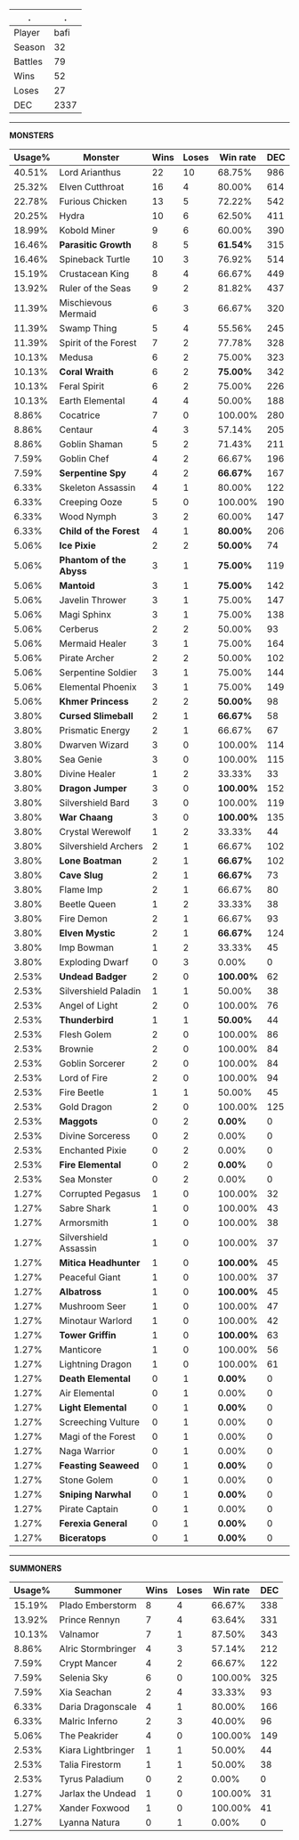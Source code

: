 .|.
|-|-
Player|bafi
Season|32
Battles|79
Wins|52
Loses|27
DEC|2337

---
**MONSTERS**

Usage%|Monster|Wins|Loses|Win rate|DEC|
-|-|-|-|-|-|
40.51%|Lord Arianthus|22|10|68.75%|986|
25.32%|Elven Cutthroat|16|4|80.00%|614|
22.78%|Furious Chicken|13|5|72.22%|542|
20.25%|Hydra|10|6|62.50%|411|
18.99%|Kobold Miner|9|6|60.00%|390|
16.46%|**Parasitic Growth**|8|5|**61.54%**|315|
16.46%|Spineback Turtle|10|3|76.92%|514|
15.19%|Crustacean King|8|4|66.67%|449|
13.92%|Ruler of the Seas|9|2|81.82%|437|
11.39%|Mischievous Mermaid|6|3|66.67%|320|
11.39%|Swamp Thing|5|4|55.56%|245|
11.39%|Spirit of the Forest|7|2|77.78%|328|
10.13%|Medusa|6|2|75.00%|323|
10.13%|**Coral Wraith**|6|2|**75.00%**|342|
10.13%|Feral Spirit|6|2|75.00%|226|
10.13%|Earth Elemental|4|4|50.00%|188|
8.86%|Cocatrice|7|0|100.00%|280|
8.86%|Centaur|4|3|57.14%|205|
8.86%|Goblin Shaman|5|2|71.43%|211|
7.59%|Goblin Chef|4|2|66.67%|196|
7.59%|**Serpentine Spy**|4|2|**66.67%**|167|
6.33%|Skeleton Assassin|4|1|80.00%|122|
6.33%|Creeping Ooze|5|0|100.00%|190|
6.33%|Wood Nymph|3|2|60.00%|147|
6.33%|**Child of the Forest**|4|1|**80.00%**|206|
5.06%|**Ice Pixie**|2|2|**50.00%**|74|
5.06%|**Phantom of the Abyss**|3|1|**75.00%**|119|
5.06%|**Mantoid**|3|1|**75.00%**|142|
5.06%|Javelin Thrower|3|1|75.00%|147|
5.06%|Magi Sphinx|3|1|75.00%|138|
5.06%|Cerberus|2|2|50.00%|93|
5.06%|Mermaid Healer|3|1|75.00%|164|
5.06%|Pirate Archer|2|2|50.00%|102|
5.06%|Serpentine Soldier|3|1|75.00%|144|
5.06%|Elemental Phoenix|3|1|75.00%|149|
5.06%|**Khmer Princess**|2|2|**50.00%**|98|
3.80%|**Cursed Slimeball**|2|1|**66.67%**|58|
3.80%|Prismatic Energy|2|1|66.67%|67|
3.80%|Dwarven Wizard|3|0|100.00%|114|
3.80%|Sea Genie|3|0|100.00%|115|
3.80%|Divine Healer|1|2|33.33%|33|
3.80%|**Dragon Jumper**|3|0|**100.00%**|152|
3.80%|Silvershield Bard|3|0|100.00%|119|
3.80%|**War Chaang**|3|0|**100.00%**|135|
3.80%|Crystal Werewolf|1|2|33.33%|44|
3.80%|Silvershield Archers|2|1|66.67%|102|
3.80%|**Lone Boatman**|2|1|**66.67%**|102|
3.80%|**Cave Slug**|2|1|**66.67%**|73|
3.80%|Flame Imp|2|1|66.67%|80|
3.80%|Beetle Queen|1|2|33.33%|38|
3.80%|Fire Demon|2|1|66.67%|93|
3.80%|**Elven Mystic**|2|1|**66.67%**|124|
3.80%|Imp Bowman|1|2|33.33%|45|
3.80%|Exploding Dwarf|0|3|0.00%|0|
2.53%|**Undead Badger**|2|0|**100.00%**|62|
2.53%|Silvershield Paladin|1|1|50.00%|38|
2.53%|Angel of Light|2|0|100.00%|76|
2.53%|**Thunderbird**|1|1|**50.00%**|44|
2.53%|Flesh Golem|2|0|100.00%|86|
2.53%|Brownie|2|0|100.00%|84|
2.53%|Goblin Sorcerer|2|0|100.00%|84|
2.53%|Lord of Fire|2|0|100.00%|94|
2.53%|Fire Beetle|1|1|50.00%|45|
2.53%|Gold Dragon|2|0|100.00%|125|
2.53%|**Maggots**|0|2|**0.00%**|0|
2.53%|Divine Sorceress|0|2|0.00%|0|
2.53%|Enchanted Pixie|0|2|0.00%|0|
2.53%|**Fire Elemental**|0|2|**0.00%**|0|
2.53%|Sea Monster|0|2|0.00%|0|
1.27%|Corrupted Pegasus|1|0|100.00%|32|
1.27%|Sabre Shark|1|0|100.00%|43|
1.27%|Armorsmith|1|0|100.00%|38|
1.27%|Silvershield Assassin|1|0|100.00%|37|
1.27%|**Mitica Headhunter**|1|0|**100.00%**|45|
1.27%|Peaceful Giant|1|0|100.00%|37|
1.27%|**Albatross**|1|0|**100.00%**|45|
1.27%|Mushroom Seer|1|0|100.00%|47|
1.27%|Minotaur Warlord|1|0|100.00%|42|
1.27%|**Tower Griffin**|1|0|**100.00%**|63|
1.27%|Manticore|1|0|100.00%|56|
1.27%|Lightning Dragon|1|0|100.00%|61|
1.27%|**Death Elemental**|0|1|**0.00%**|0|
1.27%|Air Elemental|0|1|0.00%|0|
1.27%|**Light Elemental**|0|1|**0.00%**|0|
1.27%|Screeching Vulture|0|1|0.00%|0|
1.27%|Magi of the Forest|0|1|0.00%|0|
1.27%|Naga Warrior|0|1|0.00%|0|
1.27%|**Feasting Seaweed**|0|1|**0.00%**|0|
1.27%|Stone Golem|0|1|0.00%|0|
1.27%|**Sniping Narwhal**|0|1|**0.00%**|0|
1.27%|Pirate Captain|0|1|0.00%|0|
1.27%|**Ferexia General**|0|1|**0.00%**|0|
1.27%|**Biceratops**|0|1|**0.00%**|0|

---
**SUMMONERS**

Usage%|Summoner|Wins|Loses|Win rate|DEC|
-|-|-|-|-|-|
15.19%|Plado Emberstorm|8|4|66.67%|338|
13.92%|Prince Rennyn|7|4|63.64%|331|
10.13%|Valnamor|7|1|87.50%|343|
8.86%|Alric Stormbringer|4|3|57.14%|212|
7.59%|Crypt Mancer|4|2|66.67%|122|
7.59%|Selenia Sky|6|0|100.00%|325|
7.59%|Xia Seachan|2|4|33.33%|93|
6.33%|Daria Dragonscale|4|1|80.00%|166|
6.33%|Malric Inferno|2|3|40.00%|96|
5.06%|The Peakrider|4|0|100.00%|149|
2.53%|Kiara Lightbringer|1|1|50.00%|44|
2.53%|Talia Firestorm|1|1|50.00%|38|
2.53%|Tyrus Paladium|0|2|0.00%|0|
1.27%|Jarlax the Undead|1|0|100.00%|31|
1.27%|Xander Foxwood|1|0|100.00%|41|
1.27%|Lyanna Natura|0|1|0.00%|0|
